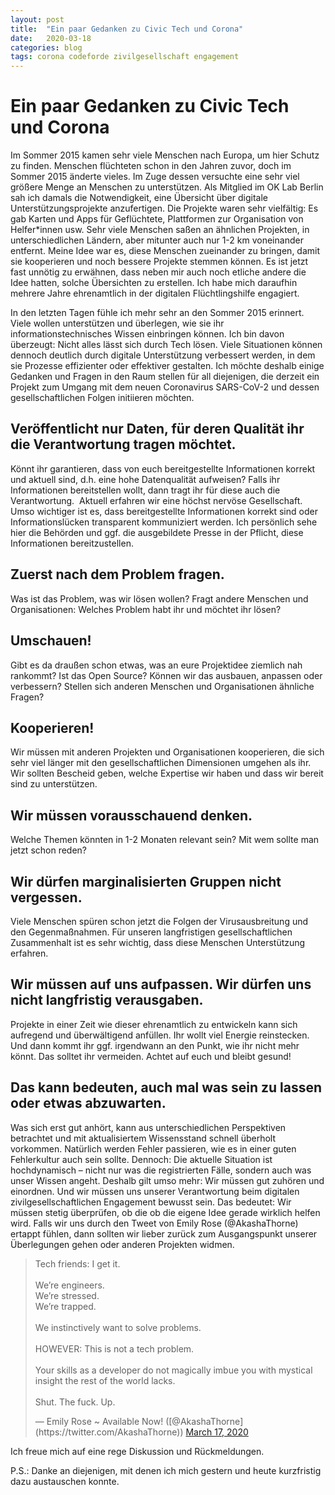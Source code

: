 ```yaml
---
layout: post
title:  "Ein paar Gedanken zu Civic Tech und Corona"
date:   2020-03-18
categories: blog
tags: corona codeforde zivilgesellschaft engagement
---
```

# Ein paar Gedanken zu Civic Tech und Corona

Im Sommer 2015 kamen sehr viele Menschen nach Europa, um hier Schutz zu finden. Menschen flüchteten schon in den Jahren zuvor, doch im Sommer 2015 änderte vieles. Im Zuge dessen versuchte eine sehr viel größere Menge an Menschen zu unterstützen. Als Mitglied im OK Lab Berlin sah ich damals die Notwendigkeit, eine Übersicht über digitale Unterstützungsprojekte anzufertigen. Die Projekte waren sehr vielfältig: Es gab Karten und Apps für Geflüchtete, Plattformen zur Organisation von Helfer*innen usw. Sehr viele Menschen saßen an ähnlichen Projekten, in unterschiedlichen Ländern, aber mitunter auch nur 1-2 km voneinander entfernt. Meine Idee war es, diese Menschen zueinander zu bringen, damit sie kooperieren und noch bessere Projekte stemmen können. Es ist jetzt fast unnötig zu erwähnen, dass neben mir auch noch etliche andere die Idee hatten, solche Übersichten zu erstellen. Ich habe mich daraufhin mehrere Jahre ehrenamtlich in der digitalen Flüchtlingshilfe engagiert. 

In den letzten Tagen fühle ich mehr sehr an den Sommer 2015 erinnert. Viele wollen unterstützen und überlegen, wie sie ihr informationstechnisches Wissen einbringen können. Ich bin davon überzeugt: Nicht alles lässt sich durch Tech lösen. Viele Situationen können dennoch deutlich durch digitale Unterstützung verbessert werden, in dem sie Prozesse effizienter oder effektiver gestalten. Ich möchte deshalb einige Gedanken und Fragen in den Raum stellen für all diejenigen, die derzeit ein Projekt zum Umgang mit dem neuen Coronavirus SARS-CoV-2 und dessen gesellschaftlichen Folgen initiieren möchten.


## Veröffentlicht nur Daten, für deren Qualität ihr die Verantwortung tragen möchtet. 
Könnt ihr garantieren, dass von euch bereitgestellte Informationen korrekt und aktuell sind, d.h. eine hohe Datenqualität aufweisen? Falls ihr Informationen bereitstellen wollt, dann tragt ihr für diese auch die Verantwortung.  Aktuell erfahren wir eine höchst nervöse Gesellschaft. Umso wichtiger ist es, dass bereitgestellte Informationen korrekt sind oder Informationslücken transparent kommuniziert werden. Ich persönlich sehe hier die Behörden und ggf. die ausgebildete Presse in der Pflicht, diese Informationen bereitzustellen. 
## Zuerst nach dem Problem fragen.
Was ist das Problem, was wir lösen wollen? Fragt andere Menschen und Organisationen: Welches Problem habt ihr und möchtet ihr lösen? 
## Umschauen!
Gibt es da draußen schon etwas, was an eure Projektidee ziemlich nah rankommt? Ist das Open Source? Können wir das ausbauen, anpassen oder verbessern? Stellen sich anderen Menschen und Organisationen ähnliche Fragen?
## Kooperieren!
Wir müssen mit anderen Projekten und Organisationen kooperieren, die sich sehr viel länger mit den gesellschaftlichen Dimensionen umgehen als ihr. Wir sollten Bescheid geben, welche Expertise wir haben und dass wir bereit sind zu unterstützen.
## Wir müssen vorausschauend denken. 
Welche Themen könnten in 1-2 Monaten relevant sein? Mit wem sollte man jetzt schon reden?
## Wir dürfen marginalisierten Gruppen nicht vergessen.
Viele Menschen spüren schon jetzt die Folgen der Virusausbreitung und den Gegenmaßnahmen. Für unseren langfristigen gesellschaftlichen Zusammenhalt ist es sehr wichtig, dass diese Menschen Unterstützung erfahren. 
## Wir müssen auf uns aufpassen. Wir dürfen uns nicht langfristig verausgaben.
Projekte in einer Zeit wie dieser ehrenamtlich zu entwickeln kann sich aufregend und überwältigend anfüllen. Ihr wollt viel Energie reinstecken. Und dann kommt ihr ggf. irgendwann an den Punkt, wie ihr nicht mehr könnt. Das solltet ihr vermeiden. Achtet auf euch und bleibt gesund! 

## Das kann bedeuten, auch mal was sein zu lassen oder etwas abzuwarten. 
Was sich erst gut anhört, kann aus unterschiedlichen Perspektiven betrachtet und mit aktualisiertem Wissensstand schnell überholt vorkommen. Natürlich werden Fehler passieren, wie es in einer guten Fehlerkultur auch sein sollte. Dennoch: Die aktuelle Situation ist hochdynamisch – nicht nur was die registrierten Fälle, sondern auch was unser Wissen angeht. Deshalb gilt umso mehr: Wir müssen gut zuhören und einordnen. Und wir müssen uns unserer Verantwortung beim digitalen zivilgesellschaftlichen Engagement bewusst sein. Das bedeutet: Wir müssen stetig überprüfen, ob die ob die eigene Idee gerade wirklich helfen wird. Falls wir uns durch den Tweet von Emily Rose (@AkashaThorne) ertappt fühlen, dann sollten wir lieber zurück zum Ausgangspunkt unserer Überlegungen gehen oder anderen Projekten widmen. 

<blockquote class="twitter-tweet"><p lang="en" dir="ltr">Tech friends: I get it.<br><br>We’re engineers.<br>We’re stressed.<br>We’re trapped.<br><br>We instinctively want to solve problems.<br><br>HOWEVER: This is not a tech problem.<br><br>Your skills as a developer do not magically imbue you with mystical insight the rest of the world lacks.<br><br>Shut. The fuck. Up.</p>&mdash; Emily Rose ~ Available Now! ([@AkashaThorne](https://twitter.com/AkashaThorne)) <a href="https://twitter.com/AkashaThorne/status/1239968186826493953?ref_src=twsrc%5Etfw">March 17, 2020</a></blockquote>

Ich freue mich auf eine rege Diskussion und Rückmeldungen.

P.S.: Danke an diejenigen, mit denen ich mich gestern und heute kurzfristig dazu austauschen konnte. 
